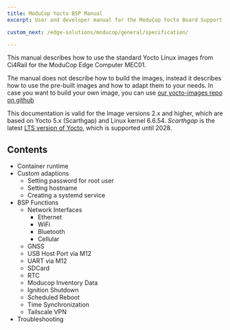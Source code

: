 ```yaml
---
title: ModuCop Yocto BSP Manual
excerpt: User and developer manual for the ModuCop Yocto Board Support Package.

custom_next: /edge-solutions/moducop/general/specification/

---
```

This manual describes how to use the standard Yocto Linux images from Ci4Rail for the ModuCop Edge Computer MEC01.

The manual does not describe how to build the images, instead it describes how to use the pre-built images and how to adapt them to your needs. In case you want to build your own image, you can use [our yocto-images repo on github](https://github.com/ci4rail/yocto-images)

This documentation is valid for the Image versions 2.x and higher, which are based on Yocto 5.x (Scarthgap) and Linux kernel 6.6.54. *Scarthgap* is the latest [LTS version of Yocto](https://wiki.yoctoproject.org/wiki/Releases), which is supported until 2028.


## Contents

* Container runtime
* Custom adaptions
  * Setting password for root user
  * Setting hostname
  * Creating a systemd service
* BSP Functions
   * Network Interfaces
     * Ethernet
     * WiFi
     * Bluetooth
     * Cellular
   * GNSS
   * USB Host Port via M12
   * UART via M12
   * SDCard
   * RTC
   * Moducop Inventory Data
   * Ignition Shutdown
   * Scheduled Reboot
   * Time Synchronization
   * Tailscale VPN
 * Troubleshooting
